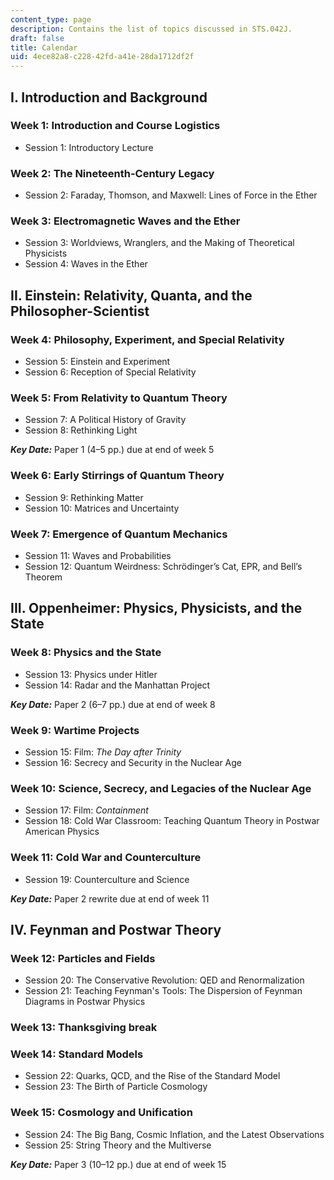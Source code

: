 ```yaml
---
content_type: page
description: Contains the list of topics discussed in STS.042J.
draft: false
title: Calendar
uid: 4ece82a8-c228-42fd-a41e-28da1712df2f
---
```

## I. Introduction and Background 

### Week 1: Introduction and Course Logistics 

- Session 1: Introductory Lecture 

### Week 2: The Nineteenth-Century Legacy 

- Session 2: Faraday, Thomson, and Maxwell: Lines of Force in the Ether 

### Week 3: Electromagnetic Waves and the Ether 

- Session 3: Worldviews, Wranglers, and the Making of Theoretical Physicists 
- Session 4: Waves in the Ether  

## II. Einstein: Relativity, Quanta, and the Philosopher-Scientist 

### Week 4: Philosophy, Experiment, and Special Relativity 

- Session 5: Einstein and Experiment 
- Session 6: Reception of Special Relativity 

### Week 5: From Relativity to Quantum Theory 

- Session 7: A Political History of Gravity 
- Session 8: Rethinking Light 

***Key Date:*** Paper 1 (4–5 pp.) due at end of week 5

### Week 6: Early Stirrings of Quantum Theory 

- Session 9: Rethinking Matter 
- Session 10: Matrices and Uncertainty 

### Week 7: Emergence of Quantum Mechanics 

- Session 11: Waves and Probabilities 
- Session 12: Quantum Weirdness: Schrödinger’s Cat, EPR, and Bell’s Theorem  

## III. Oppenheimer: Physics, Physicists, and the State 

### Week 8: Physics and the State 

- Session 13: Physics under Hitler 
- Session 14: Radar and the Manhattan Project 

***Key Date:*** Paper 2 (6–7 pp.) due at end of week 8

### Week 9: Wartime Projects 

- Session 15: Film: *The Day after Trinity*
- Session 16: Secrecy and Security in the Nuclear Age 

### Week 10: Science, Secrecy, and Legacies of the Nuclear Age 

- Session 17: Film: *Containment* 
- Session 18: Cold War Classroom: Teaching Quantum Theory in Postwar American Physics 

### Week 11: Cold War and Counterculture 

- Session 19: Counterculture and Science 

***Key Date:*** Paper 2 rewrite due at end of week 11 

## IV. Feynman and Postwar Theory 

### Week 12: Particles and Fields 

- Session 20: The Conservative Revolution: QED and Renormalization 
- Session 21: Teaching Feynman's Tools: The Dispersion of Feynman Diagrams in Postwar Physics

### Week 13: Thanksgiving break

### Week 14: Standard Models 

- Session 22: Quarks, QCD, and the Rise of the Standard Model 
- Session 23: The Birth of Particle Cosmology 

### Week 15: Cosmology and Unification 

- Session 24: The Big Bang, Cosmic Inflation, and the Latest Observations
- Session 25: String Theory and the Multiverse

***Key Date:*** Paper 3 (10–12 pp.) due at end of week 15